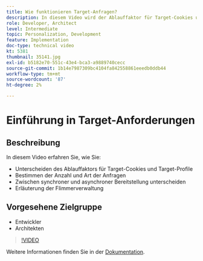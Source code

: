 ```yaml
---
title: Wie funktionieren Target-Anfragen?
description: In diesem Video wird der Ablauffaktor für Target-Cookies und Target-Profile beschrieben. Erfahren Sie, wie Sie die Anzahl und die Typen von Target-Anfragen bestimmen, zwischen synchroner und asynchroner Bereitstellung unterscheiden und die Flimmerverwaltung erläutern.
role: Developer, Architect
level: Intermediate
topic: Personalization, Development
feature: Implementation
doc-type: technical video
kt: 5381
thumbnail: 35141.jpg
exl-id: b5182e70-551c-43e4-bca3-a9889740cecc
source-git-commit: 1b14e7987309bc4104fa842558861eeedb0ddb44
workflow-type: tm+mt
source-wordcount: '87'
ht-degree: 2%

---
```


# Einführung in Target-Anforderungen

## Beschreibung

In diesem Video erfahren Sie, wie Sie:

* Unterscheiden des Ablauffaktors für Target-Cookies und Target-Profile
* Bestimmen der Anzahl und Art der Anfragen
* Zwischen synchroner und asynchroner Bereitstellung unterscheiden
* Erläuterung der Flimmerverwaltung

## Vorgesehene Zielgruppe

* Entwickler
* Architekten

>[!VIDEO](https://video.tv.adobe.com/v/35141/?quality=12)

Weitere Informationen finden Sie in der [Dokumentation](https://experienceleague.adobe.com/docs/target/using/implement-target/implementing-target.html?lang=en).
